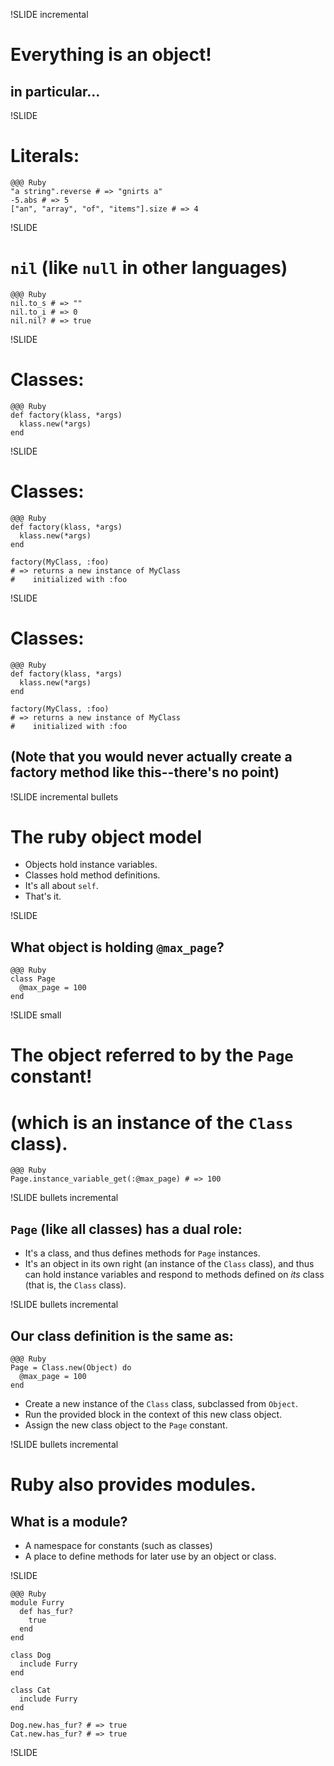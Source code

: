 !SLIDE incremental

# Everything is an object!

## in particular...

!SLIDE

# Literals:

    @@@ Ruby
    "a string".reverse # => "gnirts a"
    -5.abs # => 5
    ["an", "array", "of", "items"].size # => 4

!SLIDE

# `nil` (like `null` in other languages)

    @@@ Ruby
    nil.to_s # => ""
    nil.to_i # => 0
    nil.nil? # => true

!SLIDE

# Classes:

    @@@ Ruby
    def factory(klass, *args)
      klass.new(*args)
    end

!SLIDE

# Classes:

    @@@ Ruby
    def factory(klass, *args)
      klass.new(*args)
    end

    factory(MyClass, :foo)
    # => returns a new instance of MyClass
    #    initialized with :foo

!SLIDE

# Classes:

    @@@ Ruby
    def factory(klass, *args)
      klass.new(*args)
    end

    factory(MyClass, :foo)
    # => returns a new instance of MyClass
    #    initialized with :foo

## (Note that you would never actually create a factory method like this--there's no point)

!SLIDE incremental bullets

# The ruby object model

* Objects hold instance variables.
* Classes hold method definitions.
* It's all about `self`.
* That's it.

!SLIDE

## What object is holding `@max_page`?

    @@@ Ruby
    class Page
      @max_page = 100
    end

!SLIDE small

# The object referred to by the `Page` constant!
# (which is an instance of the `Class` class).

    @@@ Ruby
    Page.instance_variable_get(:@max_page) # => 100

!SLIDE bullets incremental

## `Page` (like all classes) has a dual role:

* It's a class, and thus defines methods for `Page` instances.
* It's an object in its own right (an instance of the `Class` class),
  and thus can hold instance variables and respond to methods defined on
  _its_ class (that is, the `Class` class).

!SLIDE bullets incremental

## Our class definition is the same as:

    @@@ Ruby
    Page = Class.new(Object) do
      @max_page = 100
    end

* Create a new instance of the `Class` class, subclassed from `Object`.
* Run the provided block in the context of this new class object.
* Assign the new class object to the `Page` constant.

!SLIDE bullets incremental

# Ruby also provides modules.

## What is a module?

* A namespace for constants (such as classes)
* A place to define methods for later use by an object or class.

!SLIDE

    @@@ Ruby
    module Furry
      def has_fur?
        true
      end
    end

    class Dog
      include Furry
    end

    class Cat
      include Furry
    end

    Dog.new.has_fur? # => true
    Cat.new.has_fur? # => true

!SLIDE


